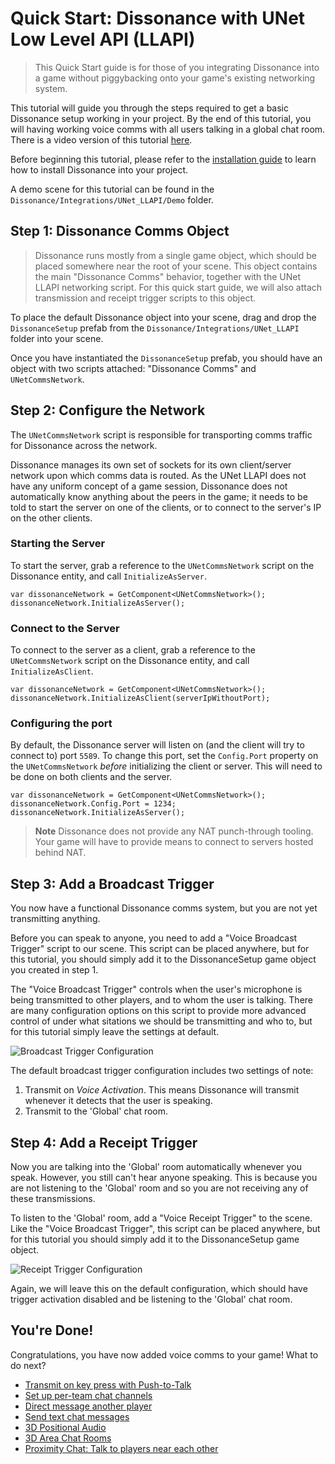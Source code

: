 # Quick Start: Dissonance with UNet Low Level API (LLAPI)

> This Quick Start guide is for those of you integrating Dissonance into a game without piggybacking onto your game's existing networking system.

This tutorial will guide you through the steps required to get a basic Dissonance setup working in your project. By the end of this tutorial, you will having working voice comms with all users talking in a global chat room. There is a video version of this tutorial [here](TODO).

Before beginning this tutorial, please refer to the [installation guide](/Basics/Getting-Started) to learn how to install Dissonance into your project.

A demo scene for this tutorial can be found in the `Dissonance/Integrations/UNet_LLAPI/Demo` folder.

## Step 1: Dissonance Comms Object

> Dissonance runs mostly from a single game object, which should be placed somewhere near the root of your scene. This object contains the main "Dissonance Comms" behavior, together with the UNet LLAPI networking script. For this quick start guide, we will also attach transmission and receipt trigger scripts to this object.

To place the default Dissonance object into your scene, drag and drop the `DissonanceSetup` prefab from the `Dissonance/Integrations/UNet_LLAPI` folder into your scene.

Once you have instantiated the `DissonanceSetup` prefab, you should have an object with two scripts attached: "Dissonance Comms" and `UNetCommsNetwork`.

## Step 2: Configure the Network

The `UNetCommsNetwork` script is responsible for transporting comms traffic for Dissonance across the network. 

Dissonance manages its own set of sockets for its own client/server network upon which comms data is routed. As the UNet LLAPI does not have any uniform concept of a game session, Dissonance does not automatically know anything about the peers in the game; it needs to be told to start the server on one of the clients, or to connect to the server's IP on the other clients.

### Starting the Server

To start the server, grab a reference to the `UNetCommsNetwork` script on the Dissonance entity, and call `InitializeAsServer`.

```
var dissonanceNetwork = GetComponent<UNetCommsNetwork>();
dissonanceNetwork.InitializeAsServer();
```

### Connect to the Server

To connect to the server as a client, grab a reference to the `UNetCommsNetwork` script on the Dissonance entity, and call `InitializeAsClient`.

```
var dissonanceNetwork = GetComponent<UNetCommsNetwork>();
dissonanceNetwork.InitializeAsClient(serverIpWithoutPort);
```

### Configuring the port

By default, the Dissonance server will listen on (and the client will try to connect to) port `5589`. To change this port, set the `Config.Port` property on the `UNetCommsNetwork` *before* initializing the client or server. This will need to be done on both clients and the server.

```
var dissonanceNetwork = GetComponent<UNetCommsNetwork>();
dissonanceNetwork.Config.Port = 1234;
dissonanceNetwork.InitializeAsServer();
```

> **Note** Dissonance does not provide any NAT punch-through tooling. Your game will have to provide means to connect to servers hosted behind NAT.

## Step 3: Add a Broadcast Trigger

You now have a functional Dissonance comms system, but you are not yet transmitting anything.

Before you can speak to anyone, you need to add a "Voice Broadcast Trigger" script to our scene. This script can be placed anywhere, but for this tutorial, you should simply add it to the DissonanceSetup game object you created in step 1.

The "Voice Broadcast Trigger" controls when the user's microphone is being transmitted to other players, and to whom the user is talking. There are many configuration options on this script to provide more advanced control of under what sitations we should be transmitting and who to, but for this tutorial simply leave the settings at default.

![Broadcast Trigger Configuration](/images/VoiceBroadcastTrigger_Default.png)

The default broadcast trigger configuration includes two settings of note:
1. Transmit on *Voice Activation*. This means Dissonance will transmit whenever it detects that the user is speaking.
2. Transmit to the 'Global' chat room.

## Step 4: Add a Receipt Trigger

Now you are talking into the 'Global' room automatically whenever you speak. However, you still can't hear anyone speaking. This is because you are not listening to the 'Global' room and so you are not receiving any of these transmissions.

To listen to the 'Global' room, add a "Voice Receipt Trigger" to the scene. Like the "Voice Broadcast Trigger", this script can be placed anywhere, but for this tutorial you should simply add it to the DissonanceSetup game object.

![Receipt Trigger Configuration](/images/VoiceReceiptTrigger_Default.png)

Again, we will leave this on the default configuration, which should have trigger activation disabled and be listening to the 'Global' chat room.

## You're Done!

Congratulations, you have now added voice comms to your game! What to do next?

* [Transmit on key press with Push-to-Talk](/Tutorials/Push-to-Talk)
* [Set up per-team chat channels](/Tutorials/Team-Chat-Rooms)
* [Direct message another player](/Tutorials/Direct-Player-Transmit)
* [Send text chat messages](/Tutorials/Text-Chat)
* [3D Positional Audio](/Tutorials/Position-Tracking)
* [3D Area Chat Rooms](/Tutorials/Collider-Chat-Room)
* [Proximity Chat: Talk to players near each other](/Tutorials/Proximity-Chat)